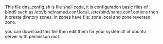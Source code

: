 This file dns_config.sh is file shell code, it is configuration basic files of bind9 such as /etc/bind/named.conf.local, /etc/bind/name.conf.options then it create diretory zones, in zones have file: zone local and zone reversen zone.

you can download this file then edit them for your systemctl of ubuntu server with permisson root.


